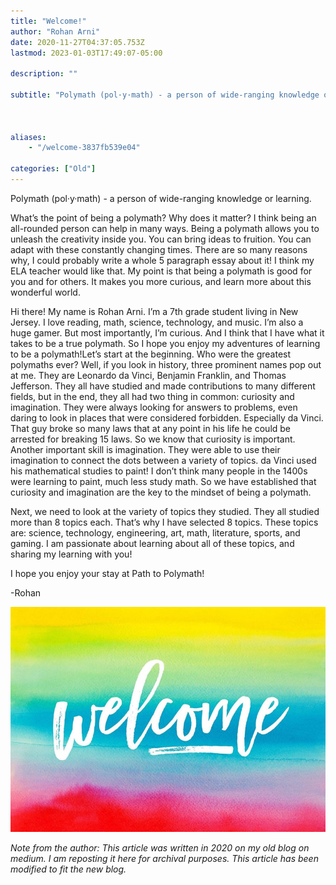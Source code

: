 ```yaml
---
title: "Welcome!"
author: "Rohan Arni"
date: 2020-11-27T04:37:05.753Z
lastmod: 2023-01-03T17:49:07-05:00

description: ""

subtitle: "Polymath (pol·y·math) - a person of wide-ranging knowledge or learning."



aliases:
    - "/welcome-3837fb539e04"

categories: ["Old"]
---
```


Polymath (pol·y·math) - a person of wide-ranging knowledge or learning.

What’s the point of being a polymath? Why does it matter? I think being an all-rounded person can help in many ways. Being a polymath allows you to unleash the creativity inside you. You can bring ideas to fruition. You can adapt with these constantly changing times. There are so many reasons why, I could probably write a whole 5 paragraph essay about it! I think my ELA teacher would like that. My point is that being a polymath is good for you and for others. It makes you more curious, and learn more about this wonderful world.

Hi there! My name is Rohan Arni. I’m a 7th grade student living in New Jersey. I love reading, math, science, technology, and music. I’m also a huge gamer. But most importantly, I’m curious. And I think that I have what it takes to be a true polymath. So I hope you enjoy my adventures of learning to be a polymath!Let’s start at the beginning. Who were the greatest polymaths ever? Well, if you look in history, three prominent names pop out at me. They are Leonardo da Vinci, Benjamin Franklin, and Thomas Jefferson. They all have studied and made contributions to many different fields, but in the end, they all had two thing in common: curiosity and imagination. They were always looking for answers to problems, even daring to look in places that were considered forbidden. Especially da Vinci. That guy broke so many laws that at any point in his life he could be arrested for breaking 15 laws. So we know that curiosity is important. Another important skill is imagination. They were able to use their imagination to connect the dots between a variety of topics. da Vinci used his mathematical studies to paint! I don’t think many people in the 1400s were learning to paint, much less study math. So we have established that curiosity and imagination are the key to the mindset of being a polymath.

Next, we need to look at the variety of topics they studied. They all studied more than 8 topics each. That’s why I have selected 8 topics. These topics are: science, technology, engineering, art, math, literature, sports, and gaming. I am passionate about learning about all of these topics, and sharing my learning with you!

I hope you enjoy your stay at Path to Polymath!

-Rohan

![image](images/1.jpeg#layoutTextWidth)

*Note from the author: This article was written in 2020 on my old blog on medium. I am reposting it here for archival purposes. This article has been modified to fit the new blog.*